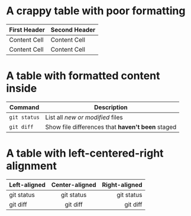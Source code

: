 # A crappy table with poor formatting

| First Header | Second Header |
| ------------ | ------------- |
| Content Cell | Content Cell  |
| Content Cell | Content Cell  |

# A table with formatted content inside

| Command      | Description                                        |
| ------------ | -------------------------------------------------- |
| `git status` | List all _new or modified_ files                   |
| `git diff`   | Show file differences that **haven't been** staged |

# A table with left-centered-right alignment

| Left-aligned | Center-aligned | Right-aligned |
| :----------- | :------------: | ------------: |
| git status   |   git status   |    git status |
| git diff     |    git diff    |      git diff |
